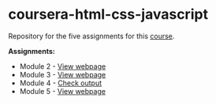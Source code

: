 # coursera-html-css-javascript
Repository for the five assignments for this [course](https://www.coursera.org/learn/html-css-javascript-for-web-developers/).

**Assignments:**
- Module 2 - [View webpage](https://neo-ran.github.io/coursera-html-css-javascript/module2-solution/)
- Module 3 - [View webpage](https://neo-ran.github.io/coursera-html-css-javascript/module3-solution/)
- Module 4 - [Check output](https://neo-ran.github.io/coursera-html-css-javascript/module4-solution/)
- Module 5 - [View webpage](https://neo-ran.github.io/coursera-html-css-javascript/module5-solution/)